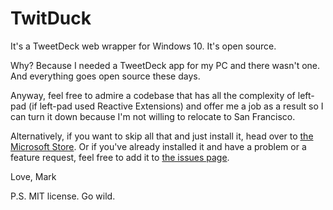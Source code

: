 # TwitDuck

It's a TweetDeck web wrapper for Windows 10. It's open source.

Why? Because I needed a TweetDeck app for my PC and there wasn't one. And everything goes open source these days.

Anyway, feel free to admire a codebase that has all the complexity of left-pad (if left-pad used Reactive Extensions) and offer me a job as a result so I can turn it down because I'm not willing to relocate to San Francisco.

Alternatively, if you want to skip all that and just install it, head over to [the Microsoft Store](https://www.microsoft.com/en-gb/store/apps/twitduck/9nblggh1rj8b). Or if you've already installed it and have a problem or a feature request, feel free to add it to [the issues page](https://github.com/MarkXA/TwitDuck/issues).

Love, Mark

P.S. MIT license. Go wild.
